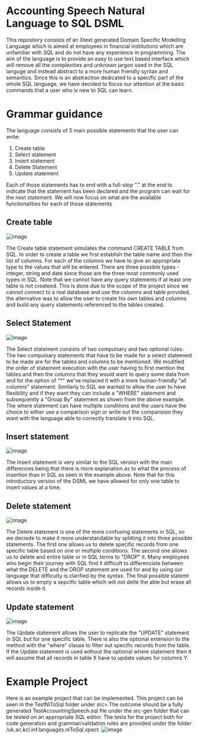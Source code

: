 # Accounting Speech Natural Language to SQL DSML
This repository consists of an Xtext generated Domain Specific Modelling Language which is aimed at employees in financial institutions which are unfamiliar with SQL and do not have any experience in programming. The aim of the language is to provide an easy to use text based interface which will remove all the complexities and unknown jargon used in the SQL languge and instead abstract to a more human friendly syntax and semantics. Since this is an abstraction dedicated to a specific part of the whole SQL language, we have decided to focus our attention at the basic commands that a user who is new to SQL can learn.

# Grammar guidance

The language consists of 5 main possible statements that the user can write:
1. Create table
2. Select statement
3. Insert statement
4. Delete Statement
5. Update statement

Each of those statements has to end with a full-stop "." at the end to indicate that the statement has been declared and the program can wait for the next statement.
We will now focus on what are the available functionalities for each of those statements

## Create table
![image](https://user-images.githubusercontent.com/85931808/228388277-354de89d-c1ef-40b2-8dba-57b468dfeb39.png)

The Create table statement simulates the command CREATE TABLE from SQL. In order to create a table we first establish the table name and then the list of columns. For each of the columns we have to give an appropriate type to the values that will be entered. There are three possible types - integer, string and date since those are the three most commonly used types in SQL. Note that we cannot have any query statements if at least one table is not createed. This is done due to the scope of the project since we cannot connect to a real database and use the columns and table provided, the alternative was to allow the user to create his own tables and columns and build any query statements referenced to the tables created.

## Select Statement
![image](https://user-images.githubusercontent.com/85931808/228392653-d2680610-2e96-4895-98e8-0f8824046dc0.png)

The Select statement consists of two compulsary and two optional rules. The two compulsary statements that have to be made for a select statement to be made are for the tables and columns to be mentioned. We modified the order of statement execution with the user having to first mention the tables and then the columns that they would want to query some data from and for the option of "*" we've replaced it with a more human-friendly "all columns" statement. Similarly to SQL we wanted to allow the user to have flexibility and if they want they can include a "WHERE" statement and subsequently a "Group By" statement as shown from the above example. The where statement can have multiple conditions and the users have the choice to either use a comparison sign or write out the comparision they want with the language able to correctly translate it into SQL.

## Insert statement
![image](https://user-images.githubusercontent.com/85931808/228392699-3df115c0-e489-488f-a311-962a0e38b439.png)

The Insert statement is very similar to the SQL version with the main differences being that there is more explanation as to what the process of insertion than in SQL as seen in the example above. Note that for this introductory version of the DSML we have allowed for only one table to insert values at a time.

## Delete statement
![image](https://user-images.githubusercontent.com/85931808/228392787-fea8f913-833e-438c-aee8-fdeed6107fd0.png)

The Delete statement is one of the more confusing statements in SQL, so we deciede to make it more understandable by splitting it into three possible statements. The first one allows us to delete specific records from one specific table based on one or multiple conditions. The second one allows us to delete and entire table or in SQL terms to "DROP" it. Many employees who begin their journey with SQL find it difficult to differenciate between what the DELETE and the DROP statement are used for and by using our language that difficulty is clarified by the syntax. The final possible statemt allows us to empty a sepcific table which will not delte the able but erase all records inside it.

## Update statement
![image](https://user-images.githubusercontent.com/85931808/228392743-58c251ff-9847-4c0a-9bfb-283d63a7878d.png)

The Update statement allows the user to replicate the "UPDATE" statement in SQL but for one specific table. There is also the optional extension to the method with the "where" clause to filter out specific records from the table. If the Update statement is used without the optional where statement then it will assume that all records in table X have to update values for columns Y.

# Example Project
Here is an example project that can be implemented. This project can be seen in the TestNlToSql folder under src>.The outcome should be a fully generated TestAccountingSpeech.sql file under the src-gen folder that can be tested on an appropriate SQL editor. The tests for the project both for code generation and grammar/validation rules are provided under the folder /uk.ac.kcl.inf.languages.nlToSql.xpect.
![image](https://user-images.githubusercontent.com/85931808/228392835-358046c6-0bc1-437e-8cfb-a8f0df33f3a3.png)





